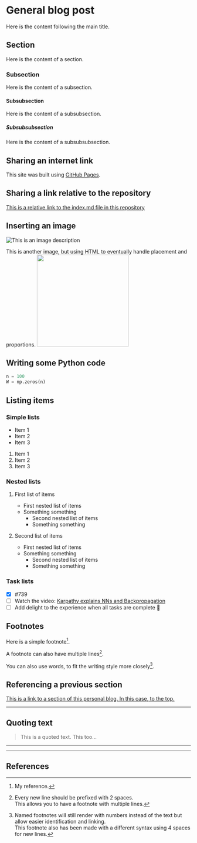 # General blog post
<!-- Due to a plugin called `jekyll-titles-from-headings` which is supported by GitHub Pages by default. The above header (in the markdown file) will be automatically used as the pages title. -->
Here is the content following the main title.

<!-- dark theme using DarkReader -->
<script src="//unpkg.com/darkreader@4.9.40/darkreader.js"></script>
<script type="text/javascript">
  DarkReader.setFetchMethod(window.fetch); // Fix to remedy CORS errors in chrome console
  //DarkReader.enable();
  DarkReader.auto( {brightness: 100, contrast: 90, sepia: 10} );
</script>

## Section
Here is the content of a section.

### Subsection
Here is the content of a subsection.

#### Subsubsection
Here is the content of a subsubsection.

##### Subsubsubsection
Here is the content of a subsubsubsection.


## Sharing an internet link
This site was built using [GitHub Pages](https://pages.github.com/).


## Sharing a link relative to the repository
[This is a relative link to the index.md file in this repository](/index.md)


## Inserting an image
![This is an image description](https://myoctocat.com/assets/images/base-octocat.svg)

This is another image, but using HTML to eventually handle placement and proportions.
<img src="https://octodex.github.com/images/jetpacktocat.png"
height="250">

<!-- ### Inserting an image depending on the color scheme
<picture>
  <source media="(prefers-color-scheme: dark)" srcset="https://user-images.githubusercontent.com/25423296/163456776-7f95b81a-f1ed-45f7-b7ab-8fa810d529fa.png">
  <source media="(prefers-color-scheme: light)" srcset="https://user-images.githubusercontent.com/25423296/163456779-a8556205-d0a5-45e2-ac17-42d089e3c3f8.png">
  <img alt="Shows an illustrated sun in light color mode and a moon with stars in dark color mode." src="https://user-images.githubusercontent.com/25423296/163456779-a8556205-d0a5-45e2-ac17-42d089e3c3f8.png">
</picture> -->



## Writing some Python code
```python
n = 100
W = np.zeros(n)
```


## Listing items
### Simple lists
- Item 1
- Item 2
- Item 3

1. Item 1
2. Item 2
3. Item 3

### Nested lists
1. First list of items
   - First nested list of items
   - Something something
     - Second nested list of items
     - Something something

2. Second list of items
   * First nested list of items
   * Something something
     * Second nested list of items
     * Something something

### Task lists
- [x] #739
- [ ] Watch the video: [Karpathy explains NNs and Backpropagation](https://www.youtube.com/watch?v=VMj-3S1tku0&t=85s)
- [ ] Add delight to the experience when all tasks are complete :tada:

## Footnotes
Here is a simple footnote[^1].

A footnote can also have multiple lines[^2].  

You can also use words, to fit the writing style more closely[^note].

[^1]: My reference.

[^2]: Every new line should be prefixed with 2 spaces.  
  This allows you to have a footnote with multiple lines.

[^note]:
    Named footnotes will still render with numbers instead of the text but allow easier identification and linking.  
    This footnote also has been made with a different syntax using 4 spaces for new lines.
    


## Referencing a previous section
[This is a link to a section of this personal blog. In this case, to the top.](https://github.com/ktroyan/ktroyan.github.io/blob/main/_posts/2021-03-08-blog-post-title-from-file-name.md#main-title)


---
<!-- 
## Using emojis
:smiling_face_with_tear:
:shushing_face:
:neutral_face:
:raised_eyebrow:
:unamused:
:face_exhaling:
:expressionless:
:relieved:
:sleeping:
:pensive:
:face_with_head_bandage:
:face_with_spiral_eyes:
:sneezing_face:
:dizzy_face:
:confused:
:pleading_face:
:cry:
:sweat:
:tired_face:
:frowning_face:
:flushed:
:disappointed_relieved:
:sob:
:confounded:
:yawning_face:
:weary:
:skull:
:skull_and_crossbones:
:ghost:
:robot:
:broken_heart:
:thought_balloon:
:zzz:
:thumbsup:
:thumbsdown:
:point_up:
:clap:
:handshake:
:writing_hand:
:brain:
:deaf_man:
:man_shrugging:
:bowing_man:
:no_good:
:no_good_man:
:man_facepalming:
:octocat:

--- -->


## Quoting text
> This is a quoted text.
> This too...

---
---

## References



